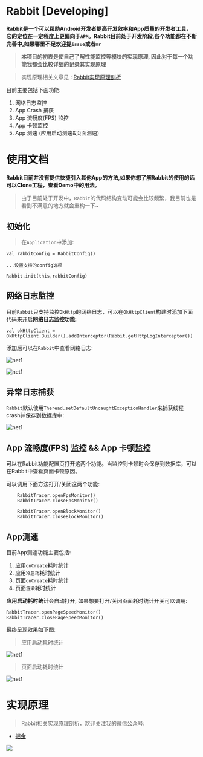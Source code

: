 # Rabbit [Developing]

**Rabbit是一个可以帮助Android开发者提高开发效率和App质量的开发者工具，它的定位在一定程度上更偏向于`APM`。Rabbit目前处于开发阶段,各个功能都在不断完善中,如果哪里不足欢迎提`issue`或者`mr`**

>**本项目的初衷是使自己了解性能监控等模块的实现原理, 因此对于每一个功能我都会比较详细的记录其实现原理**

>实现原理相关文章见 : [Rabbit实现原理剖析](https://github.com/SusionSuc/AdvancedAndroid/blob/master/Rabbit%E5%AE%9E%E7%8E%B0%E5%8E%9F%E7%90%86%E5%89%96%E6%9E%90/README.md)

目前主要包括下面功能:

1. 网络日志监控
2. App Crash 捕获
3. App 流畅度(FPS) 监控
4. App 卡顿监控
5. App 测速 (应用启动测速&页面测速)

# 使用文档

**Rabbit目前并没有提供快捷引入其他App的方法,如果你想了解Rabbit的使用的话可以Clone工程，查看Demo中的用法。**

>由于目前处于开发中，`Rabbit`的代码结构变动可能会比较频繁，我目前也是看到不满意的地方就会重构一下~

## 初始化

>在`Application`中添加:
```
val rabbitConfig = RabbitConfig()

...设置支持的config选项

Rabbit.init(this,rabbitConfig)
```

## 网络日志监控

目前`Rabbit`只支持监控`OkHttp`的网络日志，可以在`OkHttpClient`构建时添加下面代码来开启**网络日志监控功能**:

```
val okHttpClient = OkHttpClient.Builder().addInterceptor(Rabbit.getHttpLogInterceptor())
```

添加后可以在`Rabbit`中查看网络日志:

![net1](picture/rabbit_net1.png)

![net1](picture/rabbit_net2.png)

## 异常日志捕获

`Rabbit`默认使用`Theread.setDefaultUncaughtExceptionHandler`来捕获线程crash并保存到数据库中:

![net1](picture/rabbit_exception1.png)

## App 流畅度(FPS) 监控  && App 卡顿监控

可以在Rabbit功能配置页打开这两个功能。当监控到卡顿时会保存到数据库，可以在Rabbit中查看页面卡顿原因。

可以调用下面方法打开/关闭这两个功能:

```
    RabbitTracer.openFpsMonitor()
    RabbitTracer.closeFpsMonitor()

    RabbitTracer.openBlockMonitor()
    RabbitTracer.closeBlockMonitor()
```


## App测速

目前App测速功能主要包括:

1. 应用`onCreate`耗时统计
2. 应用`冷启动`耗时统计
3. 页面`onCreate`耗时统计
4. 页面`渲染`耗时统计

**应用启动耗时统计**会自动打开, 如果想要打开/关闭页面耗时统计开关可以调用:

```
RabbitTracer.openPageSpeedMonitor()
RabbitTracer.closePageSpeedMonitor()
```

最终呈现效果如下图:

>应用启动耗时统计

![net1](picture/app_speed.png)

>页面启动耗时统计

![net1](picture/page_speed.png)


# 实现原理

>Rabbit相关实现原理剖析，欢迎关注我的微信公众号:

- [掘金](https://juejin.im/user/57b1173f165abd0054298059)

![](picture/微信公众号.jpeg)
